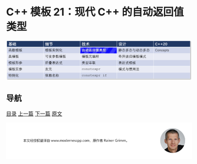 # C++ 模板 21：现代 C++ 的自动返回值类型

![自动返回值类型](img/自动返回值类型.png)

## 导航

[目录](https://github.com/yqZhang4480/TranslateBlogs/blob/master/CPP_Templates/目录.md)	[上一篇](https://github.com/yqZhang4480/TranslateBlogs/blob/master/CPP_Templates/20.md)	[下一篇](https://github.com/yqZhang4480/TranslateBlogs/blob/master/CPP_Templates/22.md)	[原文](http://www.modernescpp.com/index.php/automatic-return-type-c-11-14-20)

![](./img/tail.png)